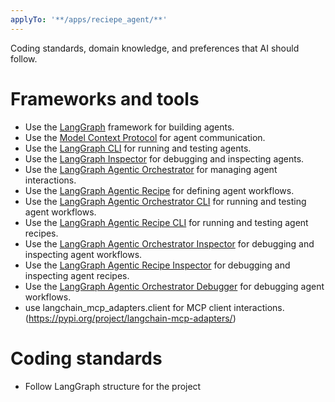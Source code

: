 ```yaml
---
applyTo: '**/apps/reciepe_agent/**'
---
```

Coding standards, domain knowledge, and preferences that AI should follow.

# Frameworks and tools
- Use the [LangGraph](https://langchain.com/docs/langgraph) framework for building agents.
- Use the [Model Context Protocol](https://modelcontextprotocol.org/) for agent communication.
- Use the [LangGraph CLI](https://langchain.com/docs/langgraph/cli) for running and testing agents.
- Use the [LangGraph Inspector](https://langchain.com/docs/langgraph/inspector) for debugging and inspecting agents.
- Use the [LangGraph Agentic Orchestrator](https://langchain.com/docs/langgraph/agentic-orchestrator) for managing agent interactions.
- Use the [LangGraph Agentic Recipe](https://langchain.com/docs/langgraph/agentic-recipe) for defining agent workflows.
- Use the [LangGraph Agentic Orchestrator CLI](https://langchain.com/docs/langgraph/agentic-orchestrator/cli) for running and testing agent workflows.
- Use the [LangGraph Agentic Recipe CLI](https://langchain.com/docs/langgraph/agentic-recipe/cli) for running and testing agent recipes.
- Use the [LangGraph Agentic Orchestrator Inspector](https://langchain.com/docs/langgraph/agentic-orchestrator/inspector) for debugging and inspecting agent workflows.
- Use the [LangGraph Agentic Recipe Inspector](https://langchain.com/docs/langgraph/agentic-recipe/inspector) for debugging and inspecting agent recipes.
- Use the [LangGraph Agentic Orchestrator Debugger](https://langchain.com/docs/langgraph/agentic-orchestrator/debugger) for debugging agent workflows.
- use langchain_mcp_adapters.client for MCP client interactions. (https://pypi.org/project/langchain-mcp-adapters/)

# Coding standards
- Follow LangGraph structure for the project


